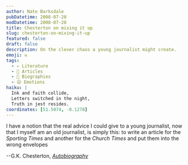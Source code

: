 ```yaml
---
author: Nate Barksdale
pubDatetime: 2008-07-20
modDatetime: 2008-07-20
title: Chesterton on mixing it up
slug: chesterton-on-mixing-it-up
featured: false
draft: false
description: On the clever chaos a young journalist might create.
emoji: ✉️
tags:
  - ✍️ Literature
  - 📖 Articles
  - 📖 Biographies
  - 😮 Emotions
haiku: |
  Ink and faith collide,  
  Letters switched in the night,  
  Truth in jest resides.
coordinates: [51.5074, -0.1278]
---
```


I have a notion that the real advice I could give to a young journalist, now that I myself am an old journalist, is simply this: to write an article for the _Sporting Times_ and another for the _Church Times_ and put them into the wrong envelopes

--G.K. Chesterton, _[Autobiography](http://books.google.com/books?id=zlL35Ri98i8C&pg=PA179&dq=G.+K.+Chesterton+%22church+times%22&ei=6qmDSOfROZDOjgGb8I3WCA&sig=ACfU3U1aL9-iz9voSuk8IZGnV_Vmn2SmHA)_
